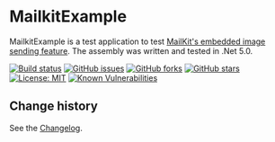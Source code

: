 MailkitExample
====================================

MailkitExample is a test application to test [MailKit's embedded image sending feature](http://www.mimekit.net/).
The assembly was written and tested in .Net 5.0.

[![Build status](https://ci.appveyor.com/api/projects/status/su80s0j3uoltw0wx?svg=true)](https://ci.appveyor.com/project/SeppPenner/mailkitexample)
[![GitHub issues](https://img.shields.io/github/issues/SeppPenner/MailkitExample.svg)](https://github.com/SeppPenner/MailkitExample/issues)
[![GitHub forks](https://img.shields.io/github/forks/SeppPenner/MailkitExample.svg)](https://github.com/SeppPenner/MailkitExample/network)
[![GitHub stars](https://img.shields.io/github/stars/SeppPenner/MailkitExample.svg)](https://github.com/SeppPenner/MailkitExample/stargazers)
[![License: MIT](https://img.shields.io/badge/License-MIT-blue.svg)](https://raw.githubusercontent.com/SeppPenner/MailkitExample/master/License.txt)
[![Known Vulnerabilities](https://snyk.io/test/github/SeppPenner/MailkitExample/badge.svg)](https://snyk.io/test/github/SeppPenner/MailkitExample)

Change history
--------------

See the [Changelog](https://github.com/SeppPenner/MailkitExample/blob/master/Changelog.md).